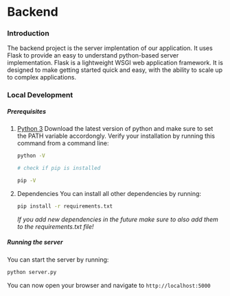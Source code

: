 # Backend

### Introduction

The backend project is the server implentation of our application. It uses Flask to provide an easy to understand python-based server implementation. Flask is a lightweight WSGI web application framework. It is designed to make getting started quick and easy, with the ability to scale up to complex applications.

### Local Development
##### Prerequisites
1. [Python 3](https://www.python.org/downloads/)
    Download the latest version of python and make sure to set the PATH variable accordongly. Verify your installation by running this command from a command line:
    ```sh
    python -V
    
    # check if pip is installed

    pip -V
    ```
2. Dependencies
    You can install all other dependencies by running:
    ```sh
    pip install -r requirements.txt
    ```

    *If you add new dependencies in the future make sure to also add them to the requirements.txt file!*

##### Running the server
You can start the server by running:
```sh
python server.py
```

You can now open your browser and navigate to `http://localhost:5000`
